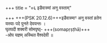 +++
title = "०६ इडैवास्मां अनु वस्ताम्"

+++
+++(PSK 20.12.6)+++इडैवास्माꣳ अनु वस्तां व्रतेन  
यस्याः पदे पुनते देवयन्तः ।  
घृतपदी शक्वरी सोमपृष्ठ्- +++(somapṛṣṭhā)+++  
-ओप यज्ञम् अस्थित वैश्वदेवी ॥